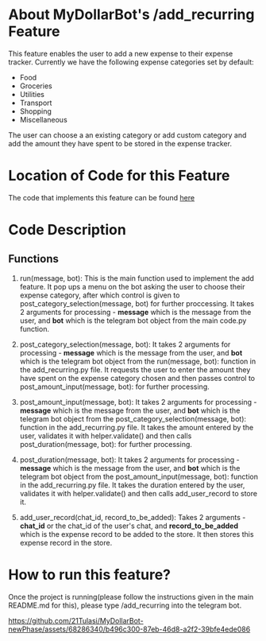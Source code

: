 # About MyDollarBot's /add_recurring Feature
This feature enables the user to add a new expense to their expense tracker.
Currently we have the following expense categories set by default:

- Food
- Groceries
- Utilities
- Transport
- Shopping
- Miscellaneous

The user can choose a an existing category or add custom category and add the amount they have spent to be stored in the expense tracker.

# Location of Code for this Feature
The code that implements this feature can be found [here](https://github.com/21Tulasi/MyDollarBot-newPhase/blob/main/code/add_recurring.py)

# Code Description
## Functions

1. run(message, bot):
This is the main function used to implement the add feature. It pop ups a menu on the bot asking the user to choose their expense category, after which control is given to post_category_selection(message, bot) for further proccessing. It takes 2 arguments for processing - **message** which is the message from the user, and **bot** which is the telegram bot object from the main code.py function.

2. post_category_selection(message, bot):
 It takes 2 arguments for processing - **message** which is the message from the user, and **bot** which is the telegram bot object from the run(message, bot): function in the add_recurring.py file. It requests the user to enter the amount they have spent on the expense category chosen and then passes control to post_amount_input(message, bot): for further processing.

3. post_amount_input(message, bot):
 It takes 2 arguments for processing - **message** which is the message from the user, and **bot** which is the telegram bot object from the post_category_selection(message, bot): function in the add_recurring.py file. It takes the amount entered by the user, validates it with helper.validate() and then calls post_duration(message, bot): for further processing.

4. post_duration(message, bot):
 It takes 2 arguments for processing - **message** which is the message from the user, and **bot** which is the telegram bot object from the post_amount_input(message, bot): function in the add_recurring.py file. It takes the duration entered by the user, validates it with helper.validate() and then calls add_user_record to store it.

5. add_user_record(chat_id, record_to_be_added):
 Takes 2 arguments - **chat_id** or the chat_id of the user's chat, and **record_to_be_added** which is the expense record to be added to the store. It then stores this expense record in the store.

# How to run this feature?
Once the project is running(please follow the instructions given in the main README.md for this), please type /add_recurring into the telegram bot.



https://github.com/21Tulasi/MyDollarBot-newPhase/assets/68286340/b496c300-87eb-46d8-a2f2-39bfe4ede086


